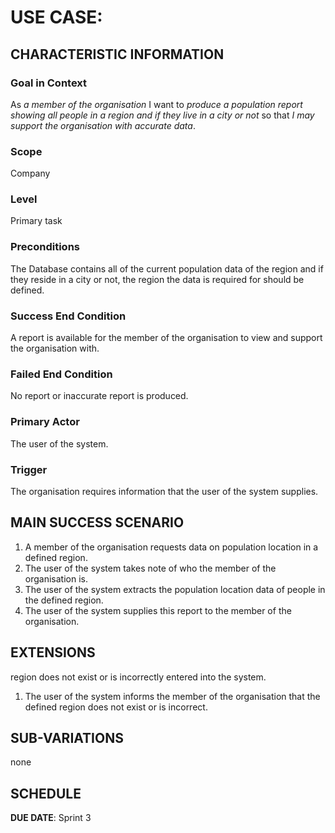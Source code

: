 # USE CASE: <number> <the name should be the goal as a short active verb phrase>

## CHARACTERISTIC INFORMATION

### Goal in Context

As *a member of the organisation* I want to *produce a population report showing all people in a region and if they live in a city or not* so that *I may support the organisation with accurate data*.

### Scope

Company

### Level

Primary task

### Preconditions

The Database contains all of the current population data of the region and if they reside in a city or not, the region the data is required for should be defined.

### Success End Condition

A report is available for the member of the organisation to view and support the organisation with.

### Failed End Condition

No report or inaccurate report is produced.

### Primary Actor

The user of the system.

### Trigger

The organisation requires information that the user of the system supplies.

## MAIN SUCCESS SCENARIO

1. A member of the organisation requests data on population location in a defined region.
2. The user of the system takes note of who the member of the organisation is.
3. The user of the system extracts the population location data of people in the defined region.
4. The user of the system supplies this report to the member of the organisation.

## EXTENSIONS

region does not exist or is incorrectly entered into the system.

1. The user of the system informs the member of the organisation that the defined region does not exist or is incorrect.

## SUB-VARIATIONS

none

## SCHEDULE

**DUE DATE**: Sprint 3